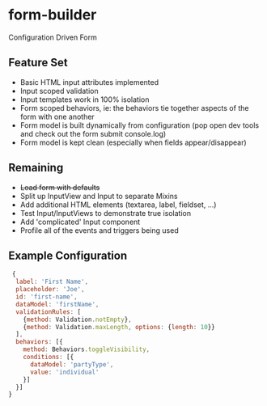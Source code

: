 # form-builder
Configuration Driven Form

## Feature Set
* Basic HTML input attributes implemented
* Input scoped validation
* Input templates work in 100% isolation
* Form scoped behaviors, ie: the behaviors tie together aspects of the form with one another
* Form model is built dynamically from configuration (pop open dev tools and check out the form submit console.log)
* Form model is kept clean (especially when fields appear/disappear)

## Remaining
* ~~Load form with defaults~~
* Split up InputView and Input to separate Mixins
* Add additional HTML elements (textarea, label, fieldset, ...)
* Test Input/InputViews to demonstrate true isolation
* Add 'complicated' Input component
* Profile all of the events and triggers being used

## Example Configuration
```javascript
 {
  label: 'First Name',
  placeholder: 'Joe',
  id: 'first-name',
  dataModel: 'firstName',
  validationRules: [
    {method: Validation.notEmpty},
    {method: Validation.maxLength, options: {length: 10}}
  ],
  behaviors: [{
    method: Behaviors.toggleVisibility,
    conditions: [{
      dataModel: 'partyType',
      value: 'individual'
    }]
  }]
}
```
